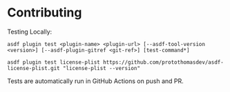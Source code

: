 # Contributing

Testing Locally:

```shell
asdf plugin test <plugin-name> <plugin-url> [--asdf-tool-version <version>] [--asdf-plugin-gitref <git-ref>] [test-command*]

asdf plugin test license-plist https://github.com/protothomasdev/asdf-license-plist.git "license-plist --version"
```

Tests are automatically run in GitHub Actions on push and PR.
